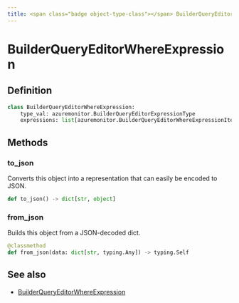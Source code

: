 ```yaml
---
title: <span class="badge object-type-class"></span> BuilderQueryEditorWhereExpression
---
```

# <span class="badge object-type-class"></span> BuilderQueryEditorWhereExpression

## Definition

```python
class BuilderQueryEditorWhereExpression:
    type_val: azuremonitor.BuilderQueryEditorExpressionType
    expressions: list[azuremonitor.BuilderQueryEditorWhereExpressionItems]
```
## Methods

### <span class="badge object-method"></span> to_json

Converts this object into a representation that can easily be encoded to JSON.

```python
def to_json() -> dict[str, object]
```

### <span class="badge object-method"></span> from_json

Builds this object from a JSON-decoded dict.

```python
@classmethod
def from_json(data: dict[str, typing.Any]) -> typing.Self
```

## See also

 * <span class="badge builder"></span> [BuilderQueryEditorWhereExpression](./builder-BuilderQueryEditorWhereExpression.md)
